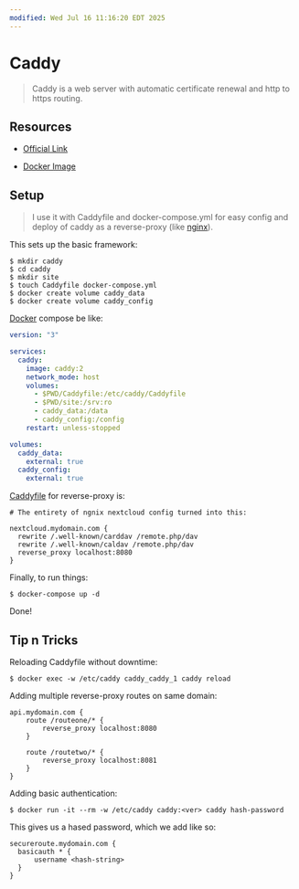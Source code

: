 ```yaml
---
modified: Wed Jul 16 11:16:20 EDT 2025
---
```

# Caddy

> Caddy is a web server with automatic certificate renewal and http to https routing.

## Resources

- [Official Link](https://caddyserver.com/)

- [Docker Image](https://registry.hub.docker.com/_/caddy)

## Setup

> I use it with Caddyfile and docker-compose.yml for easy config and deploy of caddy as a reverse-proxy (like [nginx](./nginx.md)).

This sets up the basic framework:

```shell
$ mkdir caddy
$ cd caddy
$ mkdir site
$ touch Caddyfile docker-compose.yml
$ docker create volume caddy_data
$ docker create volume caddy_config
```

[Docker](./docker.md) compose be like:

```yml
version: "3"

services:
  caddy:
    image: caddy:2
    network_mode: host
    volumes:
      - $PWD/Caddyfile:/etc/caddy/Caddyfile
      - $PWD/site:/srv:ro
      - caddy_data:/data
      - caddy_config:/config
    restart: unless-stopped

volumes:
  caddy_data:
    external: true
  caddy_config:
    external: true
```

[Caddyfile](https://caddyserver.com/docs/caddyfile-tutorial) for reverse-proxy is:

```nginx
# The entirety of ngnix nextcloud config turned into this:

nextcloud.mydomain.com {
  rewrite /.well-known/carddav /remote.php/dav
  rewrite /.well-known/caldav /remote.php/dav
  reverse_proxy localhost:8080
}
```

Finally, to run things:

```shell
$ docker-compose up -d
```

Done!

## Tip n Tricks

Reloading Caddyfile without downtime:

```shell
$ docker exec -w /etc/caddy caddy_caddy_1 caddy reload
```

Adding multiple reverse-proxy routes on same domain:

```nginx
api.mydomain.com {
    route /routeone/* {
        reverse_proxy localhost:8080
    }

    route /routetwo/* {
        reverse_proxy localhost:8081
    }
}
```

Adding basic authentication:

```shell
$ docker run -it --rm -w /etc/caddy caddy:<ver> caddy hash-password
```

This gives us a hased password, which we add like so:

```nginx
secureroute.mydomain.com {
  basicauth * {
      username <hash-string>
  }
}
```
